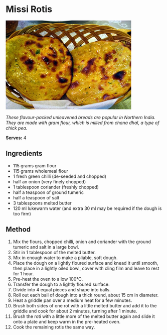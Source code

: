 # Missi Rotis

![Missi Rotis](resources/missi-rotis.jpg)

*These flavour-packed unleavened breads are popular in Northern India. They are made with gram flour, which is milled from chana dhal, a type of chick pea.*

**Serves:** 4

## Ingredients
- 115 grams gram flour
- 115 grams wholemeal flour
- 1 fresh green chilli (de-seeded and chopped)
- half an onion (very finely chopped)
- 1 tablespoon coriander (freshly chopped)
- half a teaspoon of ground tumeric
- half a teaspoon of salt
- 3 tablespoons melted butter
- 120 ml lukewarm water (and extra 30 ml may be required if the dough is too firm)

## Method
1. Mix the flours, chopped chilli, onion and coriander with the ground tumeric and salt in a large bowl.
1. Stir in 1 tablespoon of the melted butter.
1. Mix in enough water to make a pliable, soft dough.
1. Place the dough on a lightly floured surface and knead it until smooth, then place in a lightly oiled bowl, cover with cling film and leave to rest for 1 hour.
1. Pre-heat the oven to a low 100°C.
1. Transfer the dough to a lightly floured surface.
1. Divide into 4 equal pieces and shape into balls.
1. Roll out each ball of dough into a thick round, about 15 cm in diameter.
1. Heat a griddle pan over a medium heat for a few minutes.
1. Brush both sides of one rot with a little melted butter and add it to the griddle and cook for about 2 minutes, turning after 1 minute.
1. Brush the roti with a little more of the melted butter again and slide it onto a plate and keep warm in the pre-heated oven.
1. Cook the remaining rotis the same way.
